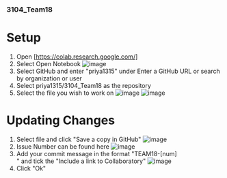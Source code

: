 ### 3104_Team18
# Setup
1. Open [https://colab.research.google.com/]
2. Select Open Notebook
![image](https://github.com/priya1315/3104_Team18/assets/44394816/3da5c136-8947-45a3-a28e-25916ebb1d4b)
3. Select GitHub and enter "priya1315" under Enter a GitHub URL or search by organization or user
4. Select priya1315/3104_Team18 as the repository
5. Select the file you wish to work on
![image](https://github.com/priya1315/3104_Team18/assets/44394816/447e2465-a1c7-4209-a6d9-57d8ab195842)
![image](https://github.com/priya1315/3104_Team18/assets/44394816/34be5098-3148-4c4f-a541-a0620f39d6be)

# Updating Changes
1. Select file and click "Save a copy in GitHub"
![image](https://github.com/priya1315/3104_Team18/assets/44394816/06434f3c-917e-4eda-93f9-60d5a20aeede)
2. Issue Number can be found here
 ![image](https://github.com/priya1315/3104_Team18/assets/44394816/56de977f-b36f-4605-8ee6-0625540cf6fd)
3. Add your commit message in the format "TEAM18-[num] <Summary of Commit>" and tick the "Include a link to Collaboratory"
![image](https://github.com/priya1315/3104_Team18/assets/44394816/ccac11e4-fdd5-472c-9e8b-96d60a6a9c23)
4. Click "Ok"







